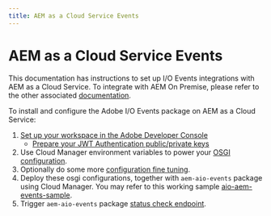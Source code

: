 ```yaml
---
title: AEM as a Cloud Service Events
---
```


# AEM as a Cloud Service Events

This documentation has instructions to set up I/O Events integrations with AEM as a Cloud Service.
To integrate with AEM On Premise, please refer to the other associated [documentation](aem_on_premise_install.md).

To install and configure the Adobe I/O Events package on AEM as a Cloud Service:

1. [Set up your workspace in the Adobe Developer Console](aem_console_setup.md)
   * [Prepare your JWT Authentication public/private keys](aem_key_setup.md)
2. Use Cloud Manager environment variables to power your [OSGI configuration](aem_workspace_setup.md).
3. Optionally do some more [configuration fine tuning](aem_advanced_configurations.md).
4. Deploy these osgi configurations, together with `aem-aio-events` package using Cloud Manager. You may refer to this working sample [aio-aem-events-sample](https://github.com/francoisledroff/aio-aem-events-sample).
4. Trigger `aem-aio-events` package [status check endpoint](aem_status_check.md).

